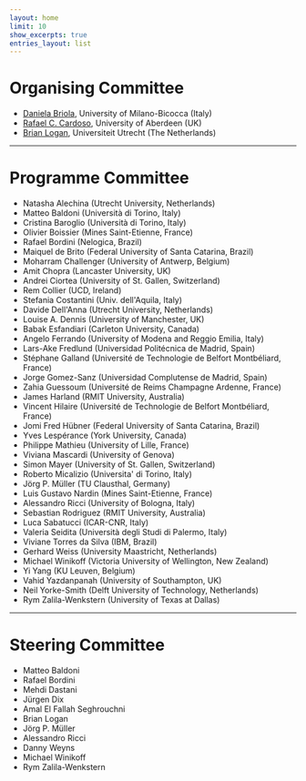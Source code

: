 ```yaml
---
layout: home
limit: 10
show_excerpts: true
entries_layout: list
---
```


# Organising Committee
- [Daniela Briola](https://en.unimib.it/daniela-briola), University of Milano-Bicocca (Italy)
- [Rafael C. Cardoso](https://rafaelcaue.github.io/), University of Aberdeen (UK)
- [Brian Logan](https://www.uu.nl/medewerkers/BSLogan), Universiteit Utrecht (The Netherlands)

***

# Programme Committee
- Natasha	Alechina (Utrecht University, Netherlands)
- Matteo Baldoni (Università di Torino, Italy)
- Cristina Baroglio (Università di Torino, Italy)
- Olivier	Boissier (Mines Saint-Etienne, France)
- Rafael Bordini (Nelogica, Brazil)
- Maiquel	de Brito (Federal University of Santa Catarina, Brazil)
- Moharram Challenger (University of Antwerp, Belgium)
- Amit Chopra (Lancaster University, UK)
- Andrei Ciortea (University of St. Gallen, Switzerland)
- Rem	Collier (UCD, Ireland)
- Stefania Costantini (Univ. dell'Aquila, Italy)
- Davide Dell'Anna (Utrecht University, Netherlands)
- Louise A. Dennis (University of Manchester, UK)
- Babak Esfandiari (Carleton University, Canada)
- Angelo Ferrando (University of Modena and Reggio Emilia, Italy)
- Lars-Ake Fredlund (Universidad Politécnica de Madrid, Spain)
- Stéphane Galland (Université de Technologie de Belfort Montbéliard, France)
- Jorge	Gomez-Sanz (Universidad Complutense de Madrid, Spain)
- Zahia Guessoum (Université de Reims Champagne Ardenne, France)
- James	Harland (RMIT University, Australia)
- Vincent	Hilaire (Université de Technologie de Belfort Montbéliard, France)
- Jomi Fred Hübner (Federal University of Santa Catarina, Brazil)
- Yves Lespérance (York University, Canada)
- Philippe Mathieu (University of Lille, France)
- Viviana Mascardi (University of Genova)
- Simon Mayer (University of St. Gallen, Switzerland)
- Roberto Micalizio (Universita' di Torino, Italy)
- Jörg P.	Müller (TU Clausthal, Germany)
- Luis Gustavo Nardin (Mines Saint-Etienne, France)
- Alessandro Ricci (University of Bologna, Italy)
- Sebastian	Rodriguez (RMIT University, Australia)
- Luca Sabatucci (ICAR-CNR, Italy)
- Valeria	Seidita (Università degli Studi di Palermo, Italy)
- Viviane	Torres da Silva (IBM, Brazil)
- Gerhard	Weiss (University Maastricht, Netherlands)
- Michael	Winikoff (Victoria University of Wellington, New Zealand)
- Yi Yang (KU Leuven, Belgium)
- Vahid	Yazdanpanah (University of Southampton, UK)
- Neil Yorke-Smith (Delft University of Technology, Netherlands)
- Rym Zalila-Wenkstern (University of Texas at Dallas)

***

# Steering Committee
- Matteo Baldoni
- Rafael Bordini
- Mehdi Dastani
- Jürgen Dix
- Amal El Fallah Seghrouchni
- Brian Logan
- Jörg P. Müller
- Alessandro Ricci
- Danny Weyns
- Michael Winikoff
- Rym Zalila-Wenkstern
